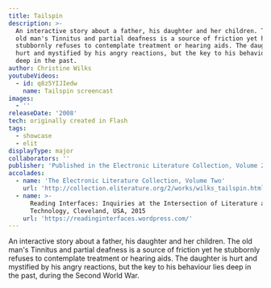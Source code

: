 ```yaml
---
title: Tailspin
description: >-
  An interactive story about a father, his daughter and her children. The
  old man's Tinnitus and partial deafness is a source of friction yet he
  stubbornly refuses to contemplate treatment or hearing aids. The daughter is
  hurt and mystified by his angry reactions, but the key to his behaviour lies
  deep in the past.
author: Christine Wilks
youtubeVideos:
  - id: q8z5YIJIedw
    name: Tailspin screencast
images:
  - ''
releaseDate: '2008'
tech: originally created in Flash
tags:
  - showcase
  - elit
displayType: major
collaborators: ''
publisher: 'Published in the Electronic Literature Collection, Volume 2, Feb 2011'
accolades:
  - name: 'The Electronic Literature Collection, Volume Two'
    url: 'http://collection.eliterature.org/2/works/wilks_tailspin.html'
  - name: >-
      Reading Interfaces: Inquiries at the Intersection of Literature and
      Technology, Cleveland, USA, 2015
    url: 'https://readinginterfaces.wordpress.com/'
---
```



An interactive story about a father, his daughter and her children. The old man's Tinnitus and partial deafness is a source of friction yet he stubbornly refuses to contemplate treatment or hearing aids. The daughter is hurt and mystified by his angry reactions, but the key to his behaviour lies deep in the past, during the Second World War.

